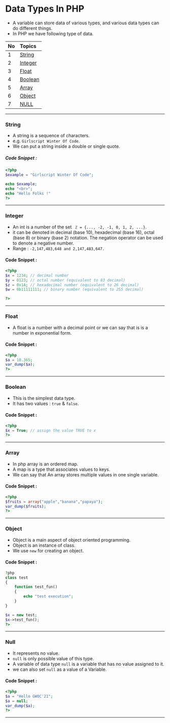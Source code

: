 # Data Types In PHP
- A variable can store data of various types, and various data types can do different things.
- In PHP we have following type of data.

| No            | Topics    |  
| ------------- |:-------------| 
| 1             | [String](#string) |
| 2             | [Integer](#integer) |
| 3             | [Float](#float) |
| 4             | [Boolean](#boolean) |
| 5             | [Array](#array) |
| 6             | [Object](#object) |
| 7             | [NULL](#null) |
---
### String
- A string is a sequence of characters.
- e.g. `Girlscript Winter Of Code`.
- We can put a string inside a double or single quote.
##### Code Snippet :
```php
<?php
$example = "Girlscript Winter Of Code";

echo $example;
echo "<br>";
echo "Hello Folks !"
?>
```
---
### Integer
- An int is a number of the set ` ℤ = {..., -2, -1, 0, 1, 2, ...}`.
- it can be denoted in decimal (base 10), hexadecimal (base 16), octal (base 8) or binary (base 2) notation. The negation operator can be used to denote a negative number.
- Range : `-2,147,483,648 and 2,147,483,647.`
#### Code Snippet :
```php
<?php
$x = 1234; // decimal number
$y = 0123; // octal number (equivalent to 83 decimal)
$z = 0x1A; // hexadecimal number (equivalent to 26 decimal)
$w = 0b11111111; // binary number (equivalent to 255 decimal)

?>
```
---
### Float
- A float is a number with a decimal point or we can say that is is a number in exponential form.
#### Code Snippet :
```php
<?php
$a = 10.365;
var_dump($a);
?>
```
---
### Boolean
- This is the simplest data type.
- It has two values : `true` & `false`.
#### Code Snippet :
```php
<?php
$x = True; // assign the value TRUE to x
?>
```
---
### Array
- In php array is an ordered map.
- A map is a type that associates values to keys.
- We can say that An array stores multiple values in one single variable.
#### Code Snippet :
```php
<?php
$fruits = array("apple","banana","papaya");
var_dump($fruits);
?>
```
---
### Object
- Object is a main aspect of object oriented programming.
- Object is an instance of class.
- We use `new` for creating an object.
#### Code Snippet :
```php
?php
class test
{
    function test_fun()
    {
        echo "test execution"; 
    }
}

$x = new test;
$x->test_fun();
?>
```
---
### Null
- It represents no value.
- `null` is only possible value of this type.
- A variable of data type `null` is a variable that has no value assigned to it.
- we can also set `null` as a value of a Variable.
#### Code Snippet :
```php
<?php
$a = "Hello GWOC'21";
$a = null;
var_dump($a);
?>
```
---